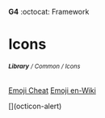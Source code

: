 __G4__ :octocat: Framework
# Icons
###### <sub>**Library** / Common / Icons</sub>  

  
[Emoji Cheat](http://www.emoji-cheat-sheet.com) 
[Emoji en-Wiki](https://en.wikipedia.org/wiki/Emoji)



<link rel="stylesheet" href="https://octicons.github.com/components/octicons/octicons/octicons.css>
<span class="octicon octicon-flame"></span>
[](octicon-alert)
